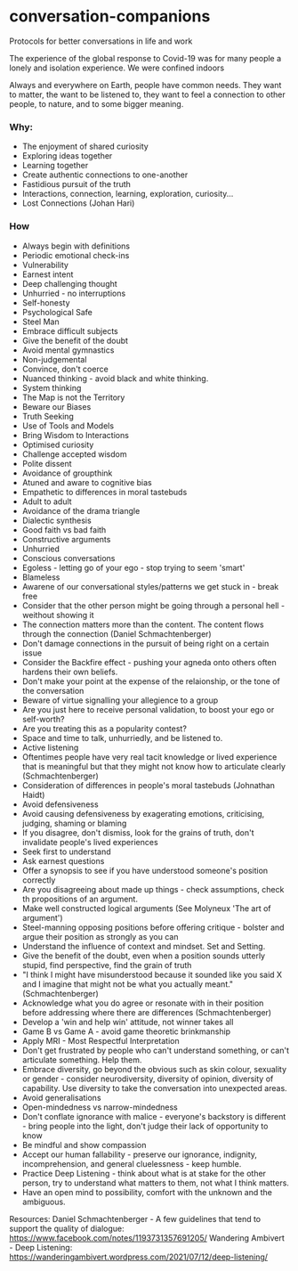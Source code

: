 # conversation-companions
Protocols for better conversations in life and work

The experience of the global response to Covid-19 was for many people a lonely and isolation experience. We were confined indoors

Always and everywhere on Earth, people have common needs. They want to matter, the want to be listened to, they want to feel a connection to other people, to nature, and to some bigger meaning.

### Why:
* The enjoyment of shared curiosity
* Exploring ideas together
* Learning together
* Create authentic connections to one-another
* Fastidious pursuit of the truth
* Interactions, connection, learning, exploration, curiosity...
* Lost Connections (Johan Hari) 

### How
* Always begin with definitions
* Periodic emotional check-ins
* Vulnerability
* Earnest intent
* Deep challenging thought
* Unhurried - no interruptions
* Self-honesty
* Psychological Safe
* Steel Man
* Embrace difficult subjects
* Give the benefit of the doubt
* Avoid mental gymnastics
* Non-judgemental
* Convince, don't coerce
* Nuanced thinking - avoid black and white thinking.
* System thinking
* The Map is not the Territory
* Beware our Biases
* Truth Seeking
* Use of Tools and Models
* Bring Wisdom to Interactions
* Optimised curiosity
* Challenge accepted wisdom
* Polite dissent
* Avoidance of groupthink
* Atuned and aware to cognitive bias
* Empathetic to differences in moral tastebuds
* Adult to adult
* Avoidance of the drama triangle
* Dialectic synthesis
* Good faith vs bad faith
* Constructive arguments
* Unhurried
* Conscious conversations
* Egoless - letting go of your ego - stop trying to seem 'smart'
* Blameless
* Awarene of our conversational styles/patterns we get stuck in - break free
* Consider that the other person might be going through a personal hell - weithout showing it
* The connection matters more than the content. The content flows through the connection (Daniel Schmachtenberger)
* Don't damage connections in the pursuit of being right on a certain issue
* Consider the Backfire effect - pushing your agneda onto others often hardens their own beliefs. 
* Don't make your point at the expense of the relaionship, or the tone of the conversation
* Beware of virtue signalling your allegience to a group
* Are you just here to receive personal validation, to boost your ego or self-worth?
* Are you treating this as a popularity contest?
* Space and time to talk, unhurriedly, and be listened to.
* Active listening
* Oftentimes people have very real tacit knowledge or lived experience that is meaningful but that they might not know how to articulate clearly (Schmachtenberger)
* Consideration of differences in people's moral tastebuds (Johnathan Haidt)
* Avoid defensiveness
* Avoid causing defensiveness by exagerating emotions, criticising, judging, shaming or blaming
* If you disagree, don't dismiss, look for the grains of truth, don't invalidate people's lived experiences
* Seek first to understand
* Ask earnest questions
* Offer a synopsis to see if you have understood someone's position correctly
* Are you disagreeing about made up things - check assumptions, check th propositions of an argument.
* Make well constructed logical arguments (See Molyneux 'The art of argument')
* Steel-manning opposing positions before offering critique - bolster and argue their position as strongly as you can
* Understand the influence of context and mindset. Set and Setting.
* Give the benefit of the doubt, even when a position sounds utterly stupid, find perspective, find the grain of truth
* "I think I might have misunderstood because it sounded like you said X and I imagine that might not be what you actually meant." (Schmachtenberger)
* Acknowledge what you do agree or resonate with in their position before addressing where there are differences (Schmachtenberger)
* Develop a 'win and help win' attitude, not winner takes all
* Game B vs Game A - avoid game theoretic brinkmanship
* Apply MRI - Most Respectful Interpretation
* Don't get frustrated by people who can't understand something, or can't articulate something.  Help them.
* Embrace diversity, go beyond the obvious such as skin colour, sexuality or gender - consider neurodiversity, diversity of opinion, diversity of capability. Use diversity to take the conversation into unexpected areas.
* Avoid generalisations
* Open-mindedness vs narrow-mindedness
* Don't conflate ignorance with malice - everyone's backstory is different - bring people into the light, don't judge their lack of opportunity to know
* Be mindful and show compassion
* Accept our human fallability - preserve our ignorance, indignity, incomprehension, and general cluelessness - keep humble.
* Practice Deep Listening - think about what is at stake for the other person, try to understand what matters to them, not what I think matters.
* Have an open mind to possibility, comfort with the unknown and the ambiguous.




Resources:
Daniel Schmachtenberger - A few guidelines that tend to support the quality of dialogue: https://www.facebook.com/notes/1193731357691205/
Wandering Ambivert - Deep Listening: https://wanderingambivert.wordpress.com/2021/07/12/deep-listening/
